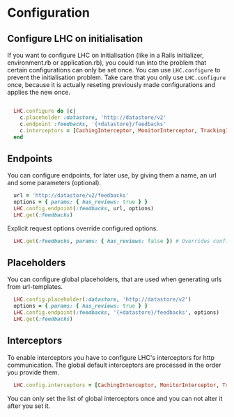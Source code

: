 Configuration
===

## Configure LHC on initialisation

If you want to configure LHC on initialisation (like in a Rails initializer, environment.rb or application.rb), you could run into the problem that certain configurations can only be set once.
You can use `LHC.configure` to prevent the initialisation problem.
Take care that you only use `LHC.configure` once, because it is actually reseting previously made configurations and applies the new once.

```ruby

  LHC.configure do |c|
    c.placeholder :datastore, 'http://datastore/v2'
    c.endpoint :feedbacks, '{+datastore}/feedbacks'
    c.interceptors = [CachingInterceptor, MonitorInterceptor, TrackingIdInterceptor]
  end

```

## Endpoints

You can configure endpoints, for later use, by giving them a name, an url and some parameters (optional).

```ruby
  url = 'http://datastore/v2/feedbacks'
  options = { params: { has_reviews: true } }
  LHC.config.endpoint(:feedbacks, url, options)
  LHC.get(:feedbacks)
```

Explicit request options override configured options.

```ruby
  LHC.get(:feedbacks, params: { has_reviews: false }) # Overrides configured params
```

## Placeholders

You can configure global placeholders, that are used when generating urls from url-templates.

```ruby
  LHC.config.placeholder(:datastore, 'http://datastore/v2')
  options = { params: { has_reviews: true } }
  LHC.config.endpoint(:feedbacks, '{+datastore}/feedbacks', options)
  LHC.get(:feedbacks)
```

## Interceptors

To enable interceptors you have to configure LHC's interceptors for http communication.
The global default interceptors are processed in the order you provide them.

```ruby
  LHC.config.interceptors = [CachingInterceptor, MonitorInterceptor, TrackingIdInterceptor]
```

You can only set the list of global interceptors once and you can not alter it after you set it.
